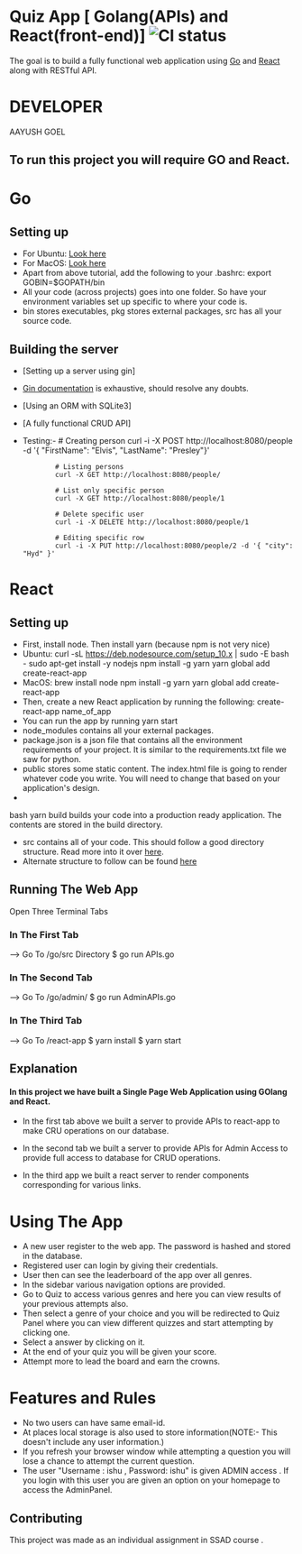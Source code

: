 # Quiz App [ Golang(APIs) and React(front-end)] ![CI status](https://img.shields.io/badge/build-passing-brightgreen.svg)

The goal is to build a fully functional web application using [Go](https://golang.org) and [React](https://reactjs.org) along with RESTful API.

# DEVELOPER
  AAYUSH GOEL
  
## To run this project you will require GO and React.

# Go

## Setting up
- For Ubuntu: [Look here](https://www.linode.com/docs/development/go/install-go-on-ubuntu/)
- For MacOS: [Look here](http://sourabhbajaj.com/mac-setup/Go/README.html)
- Apart from above tutorial, add the following to your .bashrc:
              export GOBIN=$GOPATH/bin
- All your code (across projects) goes into one folder. So have your environment variables set up specific to where your code is.
- bin stores executables, pkg stores external packages, src has all your source code.

## Building the server
- [Setting up a server using gin]
- [Gin documentation](https://github.com/gin-gonic/gin/blob/master/README.md) is exhaustive, should resolve any doubts.
- [Using an ORM with SQLite3]
- [A fully functional CRUD API]
- Testing:-
              # Creating person
              curl -i -X POST http://localhost:8080/people -d '{ "FirstName": "Elvis", "LastName": "Presley"}'

              # Listing persons
              curl -X GET http://localhost:8080/people/

              # List only specific person
              curl -X GET http://localhost:8080/people/1

              # Delete specific user
              curl -i -X DELETE http://localhost:8080/people/1

              # Editing specific row
              curl -i -X PUT http://localhost:8080/people/2 -d '{ "city": "Hyd" }'
# React

## Setting up
- First, install node. Then install yarn (because npm is not very nice)
- Ubuntu:
              curl -sL https://deb.nodesource.com/setup_10.x | sudo -E bash -
              sudo apt-get install -y nodejs
              npm install -g yarn
              yarn global add create-react-app
- MacOS:
              brew install node
              npm install -g yarn
              yarn global add create-react-app
- Then, create a new React application by running the following:
              create-react-app name_of_app
- You can run the app by running yarn start
- node_modules contains all your external packages.
- package.json is a json file that contains all the environment requirements of your project. It is similar to the requirements.txt file we saw for python.
- public stores some static content. The index.html file is going to render whatever code you write. You will need to change that based on your application's design.
-
bash yarn build 
builds your code into a production ready application. The contents are stored in the build directory.
- src contains all of your code. This should follow a good directory structure. Read more into it over [here](https://daveceddia.com/react-project-structure/).
- Alternate structure to follow can be found [here](https://medium.com/@alexmngn/how-to-better-organize-your-react-applications-2fd3ea1920f1)



## Running The Web App

Open Three Terminal Tabs

### In The First Tab
--> Go To /go/src Directory
$ go run APIs.go
### In The Second Tab
--> Go To /go/admin/
$ go run AdminAPIs.go
### In The Third Tab
--> Go To /react-app
$ yarn install
$ yarn start
## Explanation
#### In this project we have built a Single Page Web Application using GOlang and  React.
- In the first tab above we built a server to provide APIs to react-app to make CRU operations on our database.

- In the second tab we built a server to provide APIs for Admin Access to provide full access to database for CRUD operations.

- In the third app we built a react server to render components corresponding for various links.

# Using The App
- A new user register to the web app. The password is hashed and stored in the database.
- Registered user can login by giving their credentials.
- User then can see the leaderboard of the app over all genres.
- In the sidebar various navigation options are provided.
- Go to Quiz to access various genres and here you can view results of your previous attempts also.
- Then select a genre of your choice and you will be redirected to Quiz Panel where you can view different quizzes and start attempting by clicking one.
- Select a answer by clicking on it.
- At the end of your quiz you will be given your score.
- Attempt more to lead the board and earn the crowns.

# Features and Rules
- No two users can have same email-id.
- At places local storage is also used to store information(NOTE:- This doesn't include any user information.)
- If you refresh your browser window while attempting a question you will lose a chance to attempt the current question.
- The user "Username : ishu , Password: ishu" is given ADMIN access . If you login with this user you are given an option on your homepage to access the AdminPanel. 

## Contributing
This project was made as an individual assignment in SSAD course .

